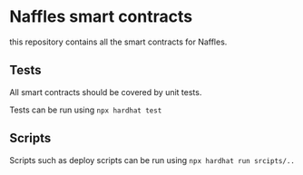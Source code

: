 # Naffles smart contracts 
this repository contains all the smart contracts for Naffles.

## Tests
All smart contracts should be covered by unit tests.

Tests can be run using `npx hardhat test`


## Scripts
Scripts such as deploy scripts can be run using `npx hardhat run srcipts/..`
